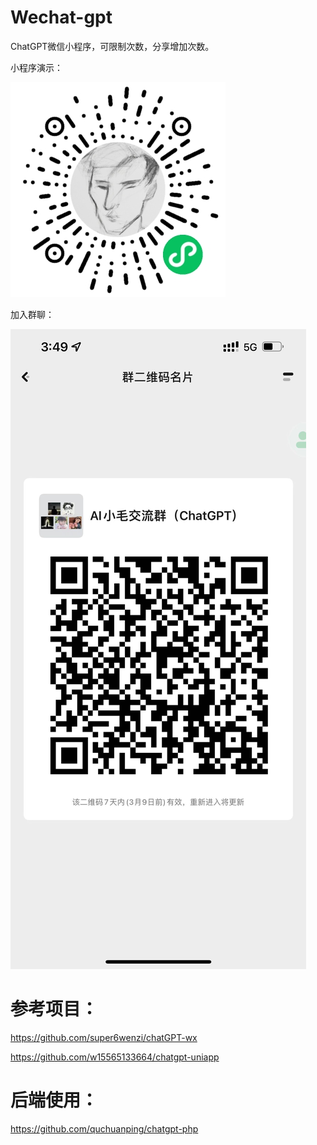 # Wechat-gpt
ChatGPT微信小程序，可限制次数，分享增加次数。

小程序演示：

![演示](/img/appcode.jpeg)

加入群聊：

![群聊二维码](/img/qrcode1.png)

# 参考项目：

https://github.com/super6wenzi/chatGPT-wx

https://github.com/w15565133664/chatgpt-uniapp

# 后端使用：

https://github.com/quchuanping/chatgpt-php
